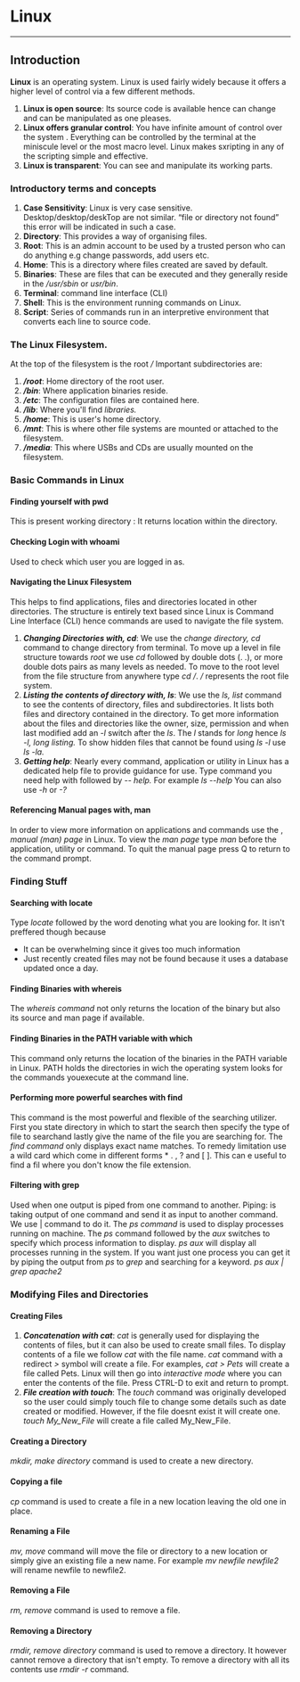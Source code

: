 # 	Linux
***
## Introduction
__Linux__ is an operating system. Linux is used fairly widely because it offers a higher level of control via a few different methods.
1. __Linux is open source__: Its source code is available hence can change and can be manipulated as one pleases.
2. __Linux offers granular control__: You have infinite amount of control over the system . Everything can be controlled by the terminal at the miniscule level or the most macro level. Linux makes sxripting in any of the scripting simple and effective.
3. __Linux is transparent__: You can see and manipulate its working parts.
### Introductory terms and concepts
1. __Case Sensitivity__: Linux is very case sensitive. Desktop/desktop/deskTop are not similar. “file or directory not
found” this error will be indicated in such a case.
2. __Directory__: This provides a way of organising files. 
3. __Root__: This is an admin account to be used by a trusted person who can do anything e.g change passwords, add users etc.
4. __Home__: This is a directory where files created are saved by default.
5. __Binaries__: These are files that can be executed and they generally reside in the */usr/sbin* or *usr/bin*.
6. __Terminal__: command line interface (CLI)
7. __Shell__: This is the environment running commands on Linux. 
8. __Script__: Series of commands run in an interpretive environment that converts each line to source code.
### The Linux Filesystem.
At the top of the filesystem is the root */*
Important subdirectories are:
1. __*/root*__: Home directory of the root user.
2. __*/bin*__: Where application binaries reside.
3. __*/etc*__: The configuration files are contained here. 
4. __*/lib*__: Where you'll find *libraries.*
5. __*/home*__: This is user's home directory.
6. __*/mnt*__: This is where other file systems are mounted or attached to the filesystem.
7. __*/media*__: This where USBs and CDs are usually mounted on the filesystem.
### Basic Commands in Linux

#### Finding yourself with pwd
This is present working directory : It returns location within the directory.

#### Checking Login with whoami
Used to check which user you are logged in as.

#### Navigating the Linux Filesystem
This helps to find applications, files and directories located in other directories. The structure is entirely text based since Linux is Command Line Interface (CLI)
hence commands are used to navigate the file system. 
1. __*Changing Directories with, cd*__: We use the *change directory, cd* command to change directory from terminal.
To move up a level in file structure towards *root* we use *cd* followed by double dots (. .), or more double dots pairs as many levels as needed.
To move to the root level from the file structure from anywhere type *cd  /*.  */* represents the root file system.
2. __*Listing the contents of directory with, ls*__: We use the *ls, list* command to see the contents of directory, files and subdirectories.
It lists both files and directory contained in the directory.
To get more information about the files and directories like the owner, size, permission and when last modified add an *-l* switch after the *ls*. The *l* stands for *long* hence *ls -l, long listing.*
To show hidden files that cannot be found using *ls -l* use *ls -la.*
3. __*Getting help*__: Nearly every command, application or utility in Linux has a dedicated help file to provide guidance for use.
Type command you need help with followed by *-- help.* For example *ls --help*
You can also use *-h* or *-?*

#### Referencing Manual pages with, man
In order to view more information on applications and commands use the , *manual (man) page* in Linux.
To view the *man page* type *man* before the application, utility or command.
To quit the manual page press Q to return to the command prompt.

### Finding Stuff

#### Searching with locate
Type *locate* followed by the word denoting what you are looking for. 
It isn't preffered though because 
- It can be overwhelming since it gives too much information
- Just recently created files may not be found because it uses a database updated once a day.

#### Finding Binaries with whereis
The *whereis command* not only returns the location of the binary but also its source and man page if available.

#### Finding Binaries in the PATH variable with which
This command only returns the location of the binaries in the PATH variable in Linux. PATH holds the directories in wich the operating system looks for the commands youexecute at the command line.

#### Performing more powerful searches with find
This command is the most powerful and flexible of the searching utilizer. First you state directory in which to start the search then specify the type of file to searchand lastly give the name of the file you are searching for. 
The *find command* only displays exact name matches. To remedy limitation use a wild card which come in different forms * . , ? and [ ]. This can e useful to find a fil where you don't know the file extension.

#### Filtering with grep
Used when one output is piped from one command to another.
Piping: is taking output of one command and send it as input to another command. We use | command to do it. 
The *ps command* is used to display processes running on machine.
The *ps* command followed by the *aux* switches to specify which process information to display.
*ps aux* will display all processes running in the system.
If you want just one process you can get it by piping the output from *ps* to *grep* and searching for a keyword. *ps aux | grep apache2*

### Modifying Files and Directories

#### Creating Files
1. __*Concatenation with cat*__: *cat* is generally used for displaying the contents of files, but it can also be used to create small files. To display contents of a file we follow *cat* with the file name. 
*cat* command with a redirect *>* symbol will create a file. For examples, *cat > Pets* will create a file called Pets. Linux will then go into *interactive mode* where you can enter the contents of the file. Press CTRL-D to exit and return to prompt.
2. __*File creation with touch*__: The *touch* command was originally developed so the user could simply touch file to change some details such as date created or modified. However, if the file doesnt exist it will create one. *touch My_New_File* will create a file called My_New_File.

#### Creating a Directory
*mkdir, make directory* command is used to create a new directory.

#### Copying a file
*cp* command is used to create a file in a new location leaving the old one in place.

#### Renaming a File
*mv, move* command will move the file or directory to a new location or simply give an existing file a new name. For example *mv newfile newfile2* will rename newfile to newfile2.

#### Removing a File
*rm, remove* command is used to remove a file.

#### Removing a Directory
*rmdir, remove directory* command is used to remove a directory. It however cannot remove a directory that isn't empty. To remove a directory with all its contents use *rmdir -r* command. 





